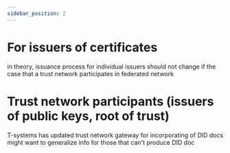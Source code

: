```yaml
---
sidebar_position: 2
---
```


# For issuers of certificates
in theory, issuance process for individual issuers should not change if the case that a trust network participates in federated network

# Trust network participants (issuers of public keys, root of trust)
T-systems has updated trust network gateway for incorporating of DID docs
might want to generalize info for those that can't produce DID doc

